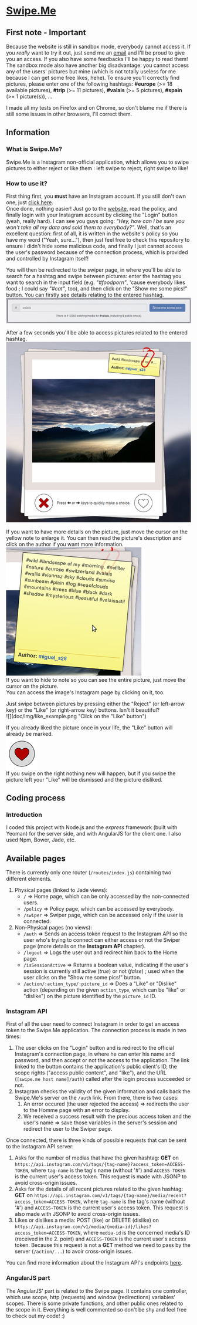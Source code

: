 # [Swipe.Me](https://github.com/edri/Swipe.Me)

## First note - Important
Because the website is still in sandbox mode, everybody cannot access it. If you *really* want to try it out, just send me an [email](mailto:miguel.santamaria@heig-vd.ch) and I'll be proud to give you an access. If you also have some feedbacks I'll be happy to read them!
The sandbox mode also have another big disadvantage: you cannot access any of the users' pictures but mine (which is not totally useless for me because I can get some free likes, hehe). To ensure you'll correctly find pictures, please enter one of the following hashtags: **#europe** (>= 18 available pictures), **#trip** (>= 11 pictures), **#valais** (>= 5 pictures), **#spain** (>= 1 picture(s)), ...

I made all my tests on Firefox and on Chrome, so don't blame me if there is still some issues in other browsers, I'll correct them.

## Information

### What is Swipe.Me?
Swipe.Me is a Instagram non-official application, which allows you to swipe pictures to either reject or like them : left swipe to reject, right swipe to like!

### How to use it?
First thing first, you **must** have an Instagram account. If you still don't own one, just [click here](https://www.instagram.com/).  
Once done, nothing easier! Just go to the [website](http://swipe-me.herokuapp.com/), read the policy, and finally login with your Instagram account by clicking the "Login" button (yeah, really hard).
I can see you guys going: *"Hey, how can I be sure you won't take all my data and sold them to everybody?"*. Well, that's an excellent question: first of all, it is written in the website's policy so you have my word ("Yeah, sure..."), then just feel free to check this repository to ensure I didn't hide some malicious code, and finally I just cannot access the user's password because of the connection process, which is provided and controlled by Instagram itself!

You will then be redirected to the swiper page, in where you'll be able to search for a hashtag and swipe between pictures: enter the hashtag you want to search in the input field (e.g. *"#foodporn"*, 'cause everybody likes food ; I could say *"#cat"*, too), and then click on the "Show me some pics!" button. You can firstly see details relating to the entered hashtag.  
![](doc/img/hashtag_details.png "Here you can see the details relating to a hashtag")

After a few seconds you'll be able to access pictures related to the entered hashtag.  
![](doc/img/picture_example.png "Here is an example for the #valais hashtag")

If you want to have more details on the picture, just move the cursor on the yellow note to enlarge it. You can then read the picture's description and click on the author if you want more information.
![](doc/img/note_enlargement.png "Enlarge the picture's note by moving the cursor on it")  
If you want to hide to note so you can see the entire picture, just move the cursor on the picture.  
You can access the image's Instagram page by clicking on it, too.

Just swipe between pictures by pressing either the "Reject" (or left-arrow key) or the "Like" (or right-arrow key) buttons. Isn't it beautiful?  
![](doc/img/like_example.png "Click on the "Like" button")

If you already liked the picture once in your life, the "Like" button will already be marked.  
![](doc/img/picture_already_liked.png "Picture already liked")  
If you swipe on the right nothing new will happen, but if you swipe the picture left your "Like" will be dismissed and the picture disliked.

## Coding process

### Introduction
I coded this project with Node.js and the *express* framework (built with Yeoman) for the server side, and with AngularJS for the client one. I also used Npm, Bower, Jade, etc.

## Available pages
There is currently only one router (`/routes/index.js`) containing two different elements.  
1. Physical pages (linked to Jade views):
    * `/` => Home page, which can be only accessed by the non-connected users.
    * `/policy` => Policy page, which can be accessed by everybody.
    * `/swiper` => Swiper page, which can be accessed only if the user is connected.
2. Non-Physical pages (no views):
    * `/auth` => Sends an access token request to the Instagram API so the user who's trying to connect can either access or not the Swiper page (more details on the **Instagram API** chapter).
    * `/logout` => Logs the user out and redirect him back to the Home page.
    * `/isSessionActive` => Returns a boolean value, indicating if the user's session is currently still active (*true*) or not (*false*) ; used when the user clicks on the "Show me some pics!" button.
    * `/action/:action_type/:picture_id` => Does a "Like" or "Dislike" action (depending on the given `action_type`, which can be "like" or "dislike") on the picture identified by the `picture_id` ID.

### Instagram API
First of all the user need to connect Instagram in order to get an access token to the Swipe.Me application. The connection process is made in two times:
1. The user clicks on the "Login" button and is redirect to the official Instagram's connection page, in where he can enter his name and password, and then accept or not the access to the application. The link linked to the button contains the application's public client's ID, the scope rights ("access public content", and "like"), and the URL (`[swipe.me host name]/auth`) called after the login process succeeded or not.
2. Instagram checks the validity of the given information and calls back the Swipe.Me's server on the `/auth` link. From there, there is two cases:
    1. An error occured (the user rejected the access) => redirects the user to the Homme page with an error to display.
    2. We received a success result with the precious access token and the user's name => save those variables in the server's session and redirect the user to the Swiper page.

Once connected, there is three kinds of possible requests that can be sent to the Instagram API server:
1. Asks for the number of medias that have the given hashtag: **GET** on `https://api.instagram.com/v1/tags/{tag-name}?access_token=ACCESS-TOKEN`, where `tag-name` is the tag's name (without '#') and `ACCESS-TOKEN` is the current user's access token. This request is made with JSONP to avoid cross-origin issues.
2. Asks for the details of all recent pictures related to the given hashtag: **GET** on `https://api.instagram.com/v1/tags/{tag-name}/media/recent?access_token=ACCESS-TOKEN`, where `tag-name` is the tag's name (without '#') and `ACCESS-TOKEN` is the current user's access token. This request is also made with JSONP to avoid cross-origin issues.
3. Likes or dislikes a media: POST (like) or DELETE (dislike) on `https://api.instagram.com/v1/media/{media-id}/likes?access_token=ACCESS-TOKEN`, where `media-id` is the concerned media's ID (received in the 2. point) and `ACCESS-TOKEN` is the current user's access token. Because this request is not a **GET** method we need to pass by the server (`/action/...`) to avoir cross-origin issues.

You can find more information about the Instagram API's endpoints [here](https://www.instagram.com/developer/endpoints/).

### AngularJS part
The AngularJS' part is related to the Swipe page. It contains one controller, which use scope, http (requests) and window (redirections) variables' scopes. There is some private functions, and other public ones related to the scope in it. Everything is well commented so don't be shy and feel free to check out my code! :)  
